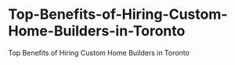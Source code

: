 # Top-Benefits-of-Hiring-Custom-Home-Builders-in-Toronto
Top Benefits of Hiring Custom Home Builders in Toronto
